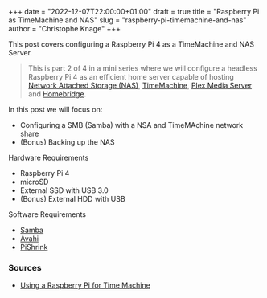 +++
date = "2022-12-07T22:00:00+01:00"
draft = true
title = "Raspberry Pi as TimeMachine and NAS"
slug = "raspberry-pi-timemachine-and-nas"
author = "Christophe Knage"
+++

This post covers configuring a Raspberry Pi 4 as a TimeMachine and NAS Server.

> This is part 2 of 4 in a mini series where we will configure a headless Raspberry Pi 4 as an efficient home server capable of hosting [Network Attached Storage (NAS)](https://en.wikipedia.org/wiki/Network-attached_storage), [TimeMachine](https://support.apple.com/en-gb/HT201250), [Plex Media Server](https://www.plex.tv) and [Homebridge](https://homebridge.io).

In this post we will focus on:
- Configuring a SMB (Samba) with a NSA and TimeMAchine network share
- (Bonus) Backing up the NAS

Hardware Requirements
- Raspberry Pi 4
- microSD 
- External SSD with USB 3.0
- (Bonus) External HDD with USB

Software Requirements
- [Samba](https://www.samba.org/)
- [Avahi](https://www.avahi.org/)
- [PiShrink](https://github.com/Drewsif/PiShrink)

### Sources

- [Using a Raspberry Pi for Time Machine](https://mudge.name/2019/11/12/using-a-raspberry-pi-for-time-machine/#configuring-avahi)
